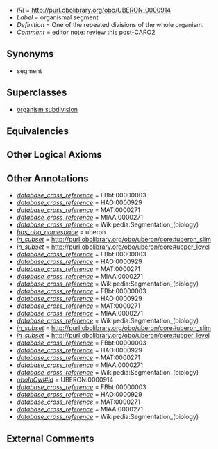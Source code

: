  * *IRI* = http://purl.obolibrary.org/obo/UBERON_0000914
 * *Label* = organismal segment
 * *Definition* = One of the repeated divisions of the whole organism.
 * *Comment* = editor note: review this post-CARO2

## Synonyms

 * segment

## Superclasses

 * [organism subdivision](../../UBERON/75/UBERON_0000475.md)

## Equivalencies


## Other Logical Axioms


## Other Annotations

 * *[database_cross_reference](../../ef/oboInOwl#hasDbXref.md)* = FBbt:00000003
 * *[database_cross_reference](../../ef/oboInOwl#hasDbXref.md)* = HAO:0000929
 * *[database_cross_reference](../../ef/oboInOwl#hasDbXref.md)* = MAT:0000271
 * *[database_cross_reference](../../ef/oboInOwl#hasDbXref.md)* = MIAA:0000271
 * *[database_cross_reference](../../ef/oboInOwl#hasDbXref.md)* = Wikipedia:Segmentation_(biology)
 * *[has_obo_namespace](../../ce/oboInOwl#hasOBONamespace.md)* = uberon
 * *[in_subset](../../et/oboInOwl#inSubset.md)* = http://purl.obolibrary.org/obo/uberon/core#uberon_slim
 * *[in_subset](../../et/oboInOwl#inSubset.md)* = http://purl.obolibrary.org/obo/uberon/core#upper_level
 * *[database_cross_reference](../../ef/oboInOwl#hasDbXref.md)* = FBbt:00000003
 * *[database_cross_reference](../../ef/oboInOwl#hasDbXref.md)* = HAO:0000929
 * *[database_cross_reference](../../ef/oboInOwl#hasDbXref.md)* = MAT:0000271
 * *[database_cross_reference](../../ef/oboInOwl#hasDbXref.md)* = MIAA:0000271
 * *[database_cross_reference](../../ef/oboInOwl#hasDbXref.md)* = Wikipedia:Segmentation_(biology)
 * *[database_cross_reference](../../ef/oboInOwl#hasDbXref.md)* = FBbt:00000003
 * *[database_cross_reference](../../ef/oboInOwl#hasDbXref.md)* = HAO:0000929
 * *[database_cross_reference](../../ef/oboInOwl#hasDbXref.md)* = MAT:0000271
 * *[database_cross_reference](../../ef/oboInOwl#hasDbXref.md)* = MIAA:0000271
 * *[database_cross_reference](../../ef/oboInOwl#hasDbXref.md)* = Wikipedia:Segmentation_(biology)
 * *[in_subset](../../et/oboInOwl#inSubset.md)* = http://purl.obolibrary.org/obo/uberon/core#uberon_slim
 * *[in_subset](../../et/oboInOwl#inSubset.md)* = http://purl.obolibrary.org/obo/uberon/core#upper_level
 * *[database_cross_reference](../../ef/oboInOwl#hasDbXref.md)* = FBbt:00000003
 * *[database_cross_reference](../../ef/oboInOwl#hasDbXref.md)* = HAO:0000929
 * *[database_cross_reference](../../ef/oboInOwl#hasDbXref.md)* = MAT:0000271
 * *[database_cross_reference](../../ef/oboInOwl#hasDbXref.md)* = MIAA:0000271
 * *[database_cross_reference](../../ef/oboInOwl#hasDbXref.md)* = Wikipedia:Segmentation_(biology)
 * *[oboInOwl#id](../../id/oboInOwl#id.md)* = UBERON:0000914
 * *[database_cross_reference](../../ef/oboInOwl#hasDbXref.md)* = FBbt:00000003
 * *[database_cross_reference](../../ef/oboInOwl#hasDbXref.md)* = HAO:0000929
 * *[database_cross_reference](../../ef/oboInOwl#hasDbXref.md)* = MAT:0000271
 * *[database_cross_reference](../../ef/oboInOwl#hasDbXref.md)* = MIAA:0000271
 * *[database_cross_reference](../../ef/oboInOwl#hasDbXref.md)* = Wikipedia:Segmentation_(biology)

## External Comments

